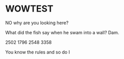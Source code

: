 # WOWTEST
NO
why are you looking here? 

What did the fish say when he swam into a wall? Dam.


2502 1796 2548 3358


You know the rules and so do I 
